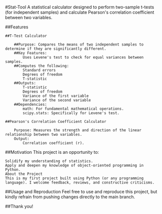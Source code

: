 #Stat-Tool
A statistical calculator designed to perform two-sample t-tests (for independent samples) and calculate Pearson's correlation coefficient between two variables.

##Features

    ##T-Test Calculator

        ##Purpose: Compares the means of two independent samples to determine if they are significantly different.
        ##Key Features:
            Uses Levene's test to check for equal variances between samples.
        ##Computes the following:
            Standard errors
            Degrees of freedom
            T-statistic
        ##Outputs:
            T-statistic
            Degrees of freedom
            Variance of the first variable
            Variance of the second variable
        ##Dependencies:
            math: For fundamental mathematical operations.
            scipy.stats: Specifically for Levene's test.
    
    ##Pearson's Correlation Coefficient Calculator
    
        Purpose: Measures the strength and direction of the linear relationship between two variables.
        Output:
            Correlation coefficient (r).

##Motivation
    This project is an opportunity to:

    Solidify my understanding of statistics.
    Apply and deepen my knowledge of object-oriented programming in Python.
    About the Project
    This is my first project built using Python (or any programming language). I welcome feedback, reviews, and constructive criticisms.

##Usage and Reproduction
    Feel free to use and reproduce this project, but kindly refrain from pushing changes directly to the main branch.

##Thank you!